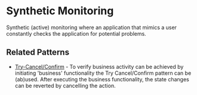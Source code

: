 # Synthetic Monitoring

Synthetic (active) monitoring where an application that mimics a user constantly checks the application for potential problems.

## Related Patterns

* [Try-Cancel/Confirm](tcc) - To verify business activity can be achieved by initiating 'business' functionality the Try Cancel/Confirm pattern can be (ab)used. After executing the business functionality, the state changes can be reverted by cancelling the action.
